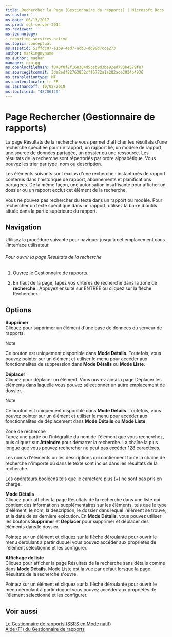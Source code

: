 ```yaml
---
title: Rechercher la Page (Gestionnaire de rapports) | Microsoft Docs
ms.custom: ''
ms.date: 06/13/2017
ms.prod: sql-server-2014
ms.reviewer: ''
ms.technology:
- reporting-services-native
ms.topic: conceptual
ms.assetid: 51ffdc07-e1b9-4ed7-acb3-dd98d7cce273
author: markingmyname
ms.author: maghan
manager: craigg
ms.openlocfilehash: f848f0f2f168304d5ceb9d3be92ed793b4579fe7
ms.sourcegitcommit: 3da2edf82763852cff6772a1a282ace3034b4936
ms.translationtype: MT
ms.contentlocale: fr-FR
ms.lasthandoff: 10/02/2018
ms.locfileid: "48206129"
---
```

# <a name="search-page-report-manager"></a>Page Rechercher (Gestionnaire de rapports)
  La page Résultats de la recherche vous permet d'afficher les résultats d'une recherche spécifiée pour un rapport, un rapport lié, un modèle de rapport, une source de données partagée, un dossier ou une ressource. Les résultats de la recherche sont répertoriés par ordre alphabétique. Vous pouvez les trier par type, nom ou description.  
  
 Les éléments suivants sont exclus d'une recherche : instantanés de rapport contenus dans l'historique de rapport, abonnements et planifications partagées. De la même façon, une autorisation insuffisante pour afficher un dossier ou un rapport exclut cet élément de la recherche.  
  
 Vous ne pouvez pas rechercher du texte dans un rapport ou modèle. Pour rechercher un texte spécifique dans un rapport, utilisez la barre d'outils située dans la partie supérieure du rapport.  
  
## <a name="navigation"></a>Navigation  
 Utilisez la procédure suivante pour naviguer jusqu'à cet emplacement dans l'interface utilisateur.  
  
###### <a name="to-open-the-search-results-page"></a>Pour ouvrir la page Résultats de la recherche  
  
1.  Ouvrez le Gestionnaire de rapports.  
  
2.  En haut de la page, tapez vos critères de recherche dans la zone de **recherche** . Appuyez ensuite sur ENTRÉE ou cliquez sur la flèche Rechercher.  
  
## <a name="options"></a>Options  
 **Supprimer**  
 Cliquez pour supprimer un élément d'une base de données du serveur de rapports.  
  
> [!NOTE]  
>  Ce bouton est uniquement disponible dans **Mode Détails**. Toutefois, vous pouvez pointer sur un élément et utiliser le menu pour accéder aux fonctionnalités de suppression dans **Mode Détails** ou **Mode Liste**.  
  
 **Déplacer**  
 Cliquez pour déplacer un élément. Vous ouvrez ainsi la page Déplacer les éléments dans laquelle vous pouvez sélectionner un autre emplacement de dossier.  
  
> [!NOTE]  
>  Ce bouton est uniquement disponible dans **Mode Détails**. Toutefois, vous pouvez pointer sur un élément et utiliser le menu pour accéder aux fonctionnalités de déplacement dans **Mode Détails** ou **Mode Liste**.  
  
 Zone de recherche  
 Tapez une partie ou l'intégralité du nom de l'élément que vous recherchez, puis cliquez sur **Atteindre** pour démarrer la recherche. La chaîne la plus longue que vous pouvez rechercher ne peut pas excéder 128 caractères.  
  
 Les noms d'éléments ou les descriptions qui contiennent toute la chaîne de recherche n'importe où dans le texte sont inclus dans les résultats de la recherche.  
  
 Les opérateurs booléens tels que le caractère plus (+) ne sont pas pris en charge.  
  
 **Mode Détails**  
 Cliquez pour afficher la page Résultats de la recherche dans une liste qui contient des informations supplémentaires sur les éléments, tels que le type d'élément, le nom, la description, le dossier dans lequel l'élément se trouve, et la date de sa dernière exécution. En **Mode Détails**, vous pouvez utiliser les boutons **Supprimer** et **Déplacer** pour supprimer et déplacer des éléments dans le dossier.  
  
 Pointez sur un élément et cliquez sur la flèche déroulante pour ouvrir le menu déroulant à partir duquel vous pouvez accéder aux propriétés de l'élément sélectionné et les configurer.  
  
 **Affichage de liste**  
 Cliquez pour afficher la page Résultats de la recherche sans détails comme dans **Mode Détails**. Mode Liste est la vue par défaut lorsque la page Résultats de la recherche s'ouvre.  
  
 Pointez sur un élément et cliquez sur la flèche déroulante pour ouvrir le menu déroulant à partir duquel vous pouvez accéder aux propriétés de l'élément sélectionné et les configurer.  
  
## <a name="see-also"></a>Voir aussi  
 [Le Gestionnaire de rapports &#40;SSRS en Mode natif&#41;](../../2014/reporting-services/report-manager-ssrs-native-mode.md)   
 [Aide (F1) du Gestionnaire de rapports](../../2014/reporting-services/report-manager-f1-help.md)  
  
  
